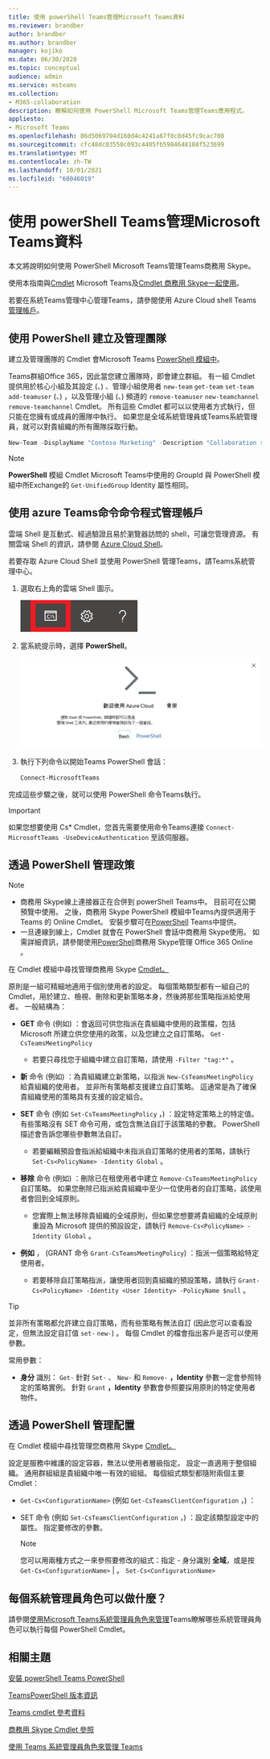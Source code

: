 ```yaml
---
title: 使用 powerShell Teams管理Microsoft Teams資料
ms.reviewer: brandber
author: brandber
ms.author: brandber
manager: kojiko
ms.date: 06/30/2020
ms.topic: conceptual
audience: admin
ms.service: msteams
ms.collection:
- M365-collaboration
description: 瞭解如何使用 PowerShell Microsoft Teams管理Teams應用程式。
appliesto:
- Microsoft Teams
ms.openlocfilehash: 86d5069794d160d4c4241a67f0c8d45fc9cac708
ms.sourcegitcommit: cfc48dc03550c093c4405fb5984648188f523699
ms.translationtype: MT
ms.contentlocale: zh-TW
ms.lasthandoff: 10/01/2021
ms.locfileid: "60046019"
---
```

# <a name="manage-teams-with-microsoft-teams-powershell"></a>使用 powerShell Teams管理Microsoft Teams資料

本文將說明如何使用 PowerShell Microsoft Teams管理Teams商務用 Skype。

使用本指南與[Cmdlet](/powershell/teams/?view=teams-ps) Microsoft Teams及[Cmdlet 商務用 Skype一起使用](/powershell/skype/intro?view=skype-ps)。

若要在系統Teams管理中心管理Teams，請參閱使用 Azure Cloud shell Teams[管理帳戶](#manage-teams-with-azure-cloud-shell)。

## <a name="create-and-manage-teams-using-powershell"></a>使用 PowerShell 建立及管理團隊

建立及管理團隊的 Cmdlet 會Microsoft Teams [PowerShell 模組中](https://www.powershellgallery.com/packages/MicrosoftTeams/)。

Teams群組Office 365，因此當您建立團隊時，即會建立群組。 有一組 Cmdlet 提供用於核心小組及其設定 (、) 、管理小組使用者 ``new-team`` ``get-team``  ``set-team`` ``add-teamuser`` (、) ，以及管理小組 (、) 頻道的 ``remove-teamuser`` ``new-teamchannel`` ``remove-teamchannel`` Cmdlet。 所有這些 Cmdlet 都可以以使用者方式執行，但只能在您擁有或成員的團隊中執行。 如果您是全域系統管理員或Teams系統管理員，就可以對貴組織的所有團隊採取行動。

```powershell
New-Team -DisplayName "Contoso Marketing" -Description "Collaboration space for Contoso's Marketing department"
```

> [!NOTE]
> **PowerShell** 模組 Cmdlet Microsoft Teams中使用的 GroupId 與 PowerShell 模組中所Exchange的 ``Get-UnifiedGroup`` Identity 屬性相同。

## <a name="manage-teams-with-azure-cloud-shell"></a>使用 azure Teams命令命令程式管理帳戶

雲端 Shell 是互動式、經過驗證且易於瀏覽器訪問的 shell，可讓您管理資源。 有關雲端 Shell 的資訊，請參閱 [Azure Cloud Shell](/azure/cloud-shell/overview)。

若要存取 Azure Cloud Shell 並使用 PowerShell 管理Teams，請Teams系統管理中心。

1. 選取右上角的雲端 Shell 圖示。

    ![使用雲端Teams圖示顯示系統管理中心標題的螢幕擷取畫面。](media/cloud-shell-icon-select.png)

1. 當系統提示時，選擇 **PowerShell**。

    ![Azure Cloud Shell 提示的螢幕擷取畫面。](media/cloud-shell.png)

1. 執行下列命令以開始Teams PowerShell 會話：

    ```powershell
    Connect-MicrosoftTeams
    ```

完成這些步驟之後，就可以使用 PowerShell 命令Teams執行。

> [!IMPORTANT]
> 如果您想要使用 Cs* Cmdlet，您首先需要使用命令Teams連接 ``Connect-MicrosoftTeams -UseDeviceAuthentication`` 至該伺服器。

## <a name="manage-policies-via-powershell"></a>透過 PowerShell 管理政策

> [!NOTE]
> - 商務用 Skype線上連接器正在合併到 powerShell Teams中。 目前可在公開預覽中使用。 之後，商務用 Skype PowerShell 模組中Teams內提供適用于 Teams 的 Online Cmdlet。 安裝步驟可在[PowerShell](teams-powershell-install.md) Teams中提供。
> - 一旦連線到線上，Cmdlet 就會在 PowerShell 會話中商務用 Skype使用。 如需詳細資訊，請參閱使用[PowerShell](/office365/enterprise/powershell/manage-skype-for-business-online-with-office-365-powershell)商務用 Skype管理 Office 365 Online 。

在 Cmdlet 模組中尋找管理商務用 Skype [Cmdlet。](/microsoft-365/enterprise/manage-skype-for-business-online-with-microsoft-365-powershell)

原則是一組可精細地適用于個別使用者的設定。 每個策略類型都有一組自己的 Cmdlet，用於建立、檢視、刪除和更新策略本身，然後將那些策略指派給使用者。 一般結構為：

- **GET** 命令 (例如) ：會返回可供您指派在貴組織中使用的政策檔，包括 Microsoft 所建立供您使用的政策，以及您建立之自訂策略。 ``Get-CsTeamsMeetingPolicy``
  - 若要只尋找您于組織中建立自訂策略，請使用 ``-Filter "tag:*"`` 。

- **新** 命令 (例如) ：為貴組織建立新策略，以指派 ``New-CsTeamsMeetingPolicy`` 給貴組織的使用者。 並非所有策略都支援建立自訂策略。 這通常是為了確保貴組織使用的策略具有支援的設定組合。

- **SET** 命令 (例如 ``Set-CsTeamsMeetingPolicy`` ，) ：設定特定策略上的特定值。 有些策略沒有 SET 命令可用，或包含無法自訂于該策略的參數。 PowerShell 描述會告訴您哪些參數無法自訂。
  - 若要編輯預設會指派給組織中未指派自訂策略的使用者的策略，請執行 ``Set-Cs<PolicyName> -Identity Global`` 。

- **移除** 命令 (例如) ：刪除已在租使用者中建立 ``Remove-CsTeamsMeetingPolicy`` 自訂策略。 如果您刪除已指派給貴組織中至少一位使用者的自訂策略，該使用者會回到全域原則。
  - 您實際上無法移除貴組織的全域原則，但如果您想要將貴組織的全域原則重設為 Microsoft 提供的預設設定，請執行 ``Remove-Cs<PolicyName> -Identity Global`` 。

- **例如** ， (GRANT 命令 ``Grant-CsTeamsMeetingPolicy``) ：指派一個策略給特定使用者。
  - 若要移除自訂策略指派，讓使用者回到貴組織的預設策略，請執行 ``Grant-Cs<PolicyName> -Identity <User Identity> -PolicyName $null`` 。

> [!TIP]
> 並非所有策略都允許建立自訂策略，而有些策略有無法自訂 (因此您可以查看設定，但無法設定自訂值 ``set-`` ``new-``) 。 每個 Cmdlet 的檔會指出客戶是否可以使用參數。

常用參數：

- **身分** 識別： ``Get-`` 針對 ``Set-`` 、 ``New-`` 和 ``Remove-`` **，Identity** 參數一定會參照特定的策略實例。 針對 ``Grant`` **，Identity** 參數會參照要採用原則的特定使用者物件。

## <a name="manage-configurations-via-powershell"></a>透過 PowerShell 管理配置

在 Cmdlet 模組中尋找管理您商務用 Skype [Cmdlet。](/microsoft-365/enterprise/manage-skype-for-business-online-with-microsoft-365-powershell)

設定是服務中維護的設定容器，無法以使用者層級指定。 設定一直適用于整個組織。 通用群組組是貴組織中唯一有效的組組。 每個組式類型都隨附兩個主要 Cmdlet：

- ``Get-Cs<ConfigurationName>`` (例如 ``Get-CsTeamsClientConfiguration`` ，) ：

- SET 命令 (例如 ``Set-CsTeamsClientConfiguration`` ，) ：設定該類型設定中的屬性。 指定要修改的參數。
    > [!NOTE]
    > 您可以用兩種方式之一來參照要修改的組式：指定 - 身分識別 **全域**，或是按 ``Get-Cs<ConfigurationName>``  |  。 ``Set-Cs<ConfigurationName>``

## <a name="what-can-each-admin-role-do"></a>每個系統管理員角色可以做什麼？

請參閱[使用Microsoft Teams系統管理員角色來管理](using-admin-roles.md)Teams瞭解哪些系統管理員角色可以執行每個 PowerShell Cmdlet。

## <a name="related-topics"></a>相關主題

[安裝 powerShell Teams PowerShell](teams-powershell-install.md)

[TeamsPowerShell 版本資訊](teams-powershell-release-notes.md)

[Teams cmdlet 參考資料](/powershell/teams/?view=teams-ps)

[商務用 Skype Cmdlet 參照](/powershell/skype/intro?view=skype-ps)

[使用 Teams 系統管理員角色來管理 Teams](using-admin-roles.md)

